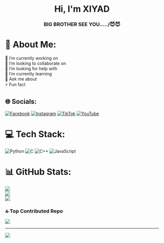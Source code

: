 <h1 align="center">Hi, I'm XIYAD</h1>
     <h3 align="center">      BIG BROTHER SEE YOU...../😈😈</h3>

# 💫 About Me:

🔭 I’m currently working on<br>👯 I’m looking to collaborate on<br>🤝 I’m looking for help with<br>🌱 I’m currently learning<br>💬 Ask me about<br>⚡ Fun fact

## 🌐 Socials:
[![Facebook](https://img.shields.io/badge/Facebook-%231877F2.svg?logo=Facebook&logoColor=white)](https://facebook.com/Xiyad.404,XD) [![Instagram](https://img.shields.io/badge/Instagram-%23E4405F.svg?logo=Instagram&logoColor=white)](https://instagram.com/xiyad420) [![TikTok](https://img.shields.io/badge/TikTok-%23000000.svg?logo=TikTok&logoColor=white)](https://tiktok.com/@xiyad.00) [![YouTube](https://img.shields.io/badge/YouTube-%23FF0000.svg?logo=YouTube&logoColor=white)](https://youtube.com/@rxgaming_riyad2365) 

# 💻 Tech Stack:
![Python](https://img.shields.io/badge/python-3670A0?style=plastic&logo=python&logoColor=ffdd54) ![C](https://img.shields.io/badge/c-%2300599C.svg?style=plastic&logo=c&logoColor=white) ![C++](https://img.shields.io/badge/c++-%2300599C.svg?style=plastic&logo=c%2B%2B&logoColor=white) ![JavaScript](https://img.shields.io/badge/javascript-%23323330.svg?style=plastic&logo=javascript&logoColor=%23F7DF1E)
# 📊 GitHub Stats:
![](https://github-readme-stats.vercel.app/api?username=Xiyad69&theme=dark&hide_border=false&include_all_commits=true&count_private=true)<br/>
![](https://github-readme-streak-stats.herokuapp.com/?user=Xiyad69&theme=dark&hide_border=false)<br/>
![](https://github-readme-stats.vercel.app/api/top-langs/?username=Xiyad69&theme=dark&hide_border=false&include_all_commits=true&count_private=true&layout=compact)


### 🔝 Top Contributed Repo
![](https://github-contributor-stats.vercel.app/api?username=Xiyad69&limit=5&theme=radical&combine_all_yearly_contributions=true)

---
[![](https://visitcount.itsvg.in/api?id=Xiyad69&icon=0&color=0)](https://visitcount.itsvg.in)

<!-- Proudly created with GPRM ( https://gprm.itsvg.in ) -->
